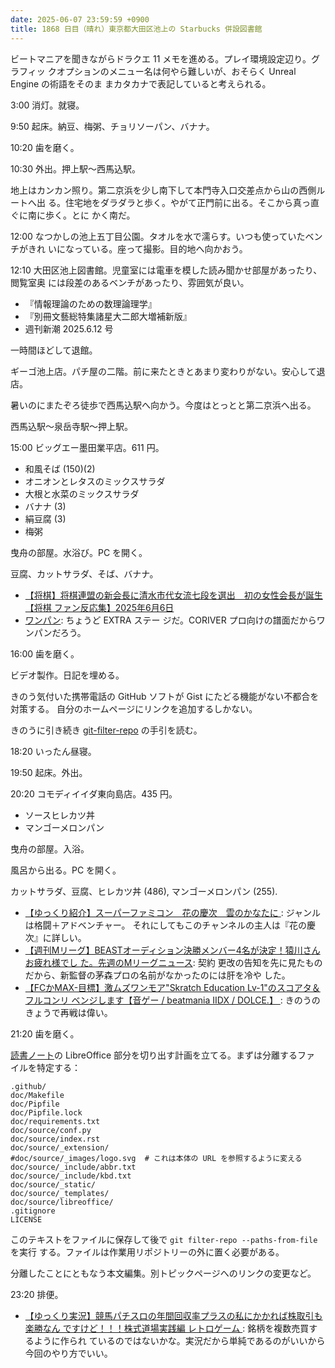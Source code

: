 ```yaml
---
date: 2025-06-07 23:59:59 +0900
title: 1868 日目（晴れ）東京都大田区池上の Starbucks 併設図書館
---
```


ビートマニアを聞きながらドラクエ 11 メモを進める。プレイ環境設定辺り。グラフィッ
クオプションのメニュー名は何やら難しいが、おそらく Unreal Engine の術語をそのま
まカタカナで表記していると考えられる。

3:00 消灯。就寝。

9:50 起床。納豆、梅粥、チョリソーパン、バナナ。

10:20 歯を磨く。

10:30 外出。押上駅～西馬込駅。

地上はカンカン照り。第二京浜を少し南下して本門寺入口交差点から山の西側ルートへ出
る。住宅地をダラダラと歩く。やがて正門前に出る。そこから真っ直ぐに南に歩く。とに
かく南だ。

12:00 なつかしの池上五丁目公園。タオルを水で濡らす。いつも使っていたベンチがきれ
いになっている。座って撮影。目的地へ向かおう。

<blockquote class="twitter-tweet"
  data-conversation="none"
  data-media-max-width="480" data-theme="dark" data-align="center">
<a href="https://twitter.com/showa_yojyo/status/1931248027471319103"></a>
</blockquote>

12:10 大田区池上図書館。児童室には電車を模した読み聞かせ部屋があったり、閲覧室奥
には段差のあるベンチがあったり、雰囲気が良い。

* 『情報理論のための数理論理学』
* 『別冊文藝総特集諸星大二郎大増補新版』
* 週刊新潮 2025.6.12 号

一時間ほどして退館。

ギーゴ池上店。パチ屋の二階。前に来たときとあまり変わりがない。安心して退店。

暑いのにまたぞろ徒歩で西馬込駅へ向かう。今度はとっとと第二京浜へ出る。

西馬込駅～泉岳寺駅～押上駅。

15:00 ビッグエー墨田業平店。611 円。

* 和風そば (150)(2)
* オニオンとレタスのミックスサラダ
* 大根と水菜のミックスサラダ
* バナナ (3)
* 絹豆腐 (3)
* 梅粥

曳舟の部屋。水浴び。PC を開く。

豆腐、カットサラダ、そば、バナナ。

* [【将棋】将棋連盟の新会長に清水市代女流七段を選出　初の女性会長が誕生 【将棋
  ファン反応集】2025年6月6日](https://www.youtube.com/watch?v=jAFB9Y6HyrU)
* [ワンパン](https://www.youtube.com/watch?v=iLp0M2OuECk): ちょうど EXTRA ステー
  ジだ。CORIVER プロ向けの譜面だからワンパンだろう。

16:00 歯を磨く。

ビデオ製作。日記を埋める。

きのう気付いた携帯電話の GitHub ソフトが Gist にたどる機能がない不都合を対策する。
自分のホームページにリンクを追加するしかない。

きのうに引き続き [git-filter-repo] の手引を読む。

18:20 いったん昼寝。

19:50 起床。外出。

20:20 コモディイイダ東向島店。435 円。

* ソースヒレカツ丼
* マンゴーメロンパン

曳舟の部屋。入浴。

風呂から出る。PC を開く。

カットサラダ、豆腐、ヒレカツ丼 (486), マンゴーメロンパン (255).

* [【ゆっくり紹介】スーパーファミコン　花の慶次　雲のかなたに
  ](https://www.youtube.com/watch?v=MTb7EvZf1Tg): ジャンルは格闘＋アドベンチャー。
  それにしてもこのチャンネルの主人は『花の慶次』に詳しい。
* [【週刊Mリーグ】BEASTオーディション決勝メンバー4名が決定！猿川さんお疲れ様でし
  た。先週のMリーグニュース](https://www.youtube.com/watch?v=RGYBEbVQHmE): 契約
  更改の告知を先に見たものだから、新監督の茅森プロの名前がなかったのには肝を冷や
  した。
* [【FCかMAX-目標】激ムズワンモア"Skratch Education Lv-1"のスコアタ＆フルコンリ
  ベンジします【音ゲー / beatmania IIDX / DOLCE.】
  ](https://www.youtube.com/watch?v=2BjCW3MdxOg): きのうのきょうで再戦は偉い。

21:20 歯を磨く。

[読書ノート][note]の LibreOffice 部分を切り出す計画を立てる。まずは分離するファ
イルを特定する：

```raw
.github/
doc/Makefile
doc/Pipfile
doc/Pipfile.lock
doc/requirements.txt
doc/source/conf.py
doc/source/index.rst
doc/source/_extension/
#doc/source/_images/logo.svg  # これは本体の URL を参照するように変える
doc/source/_include/abbr.txt
doc/source/_include/kbd.txt
doc/source/_static/
doc/source/_templates/
doc/source/libreoffice/
.gitignore
LICENSE
```

このテキストをファイルに保存して後で `git filter-repo --paths-from-file` を実行
する。ファイルは作業用リポジトリーの外に置く必要がある。

分離したことにともなう本文編集。別トピックページへのリンクの変更など。

23:20 排便。

* [【ゆっくり実況】競馬パチスロの年間回収率プラスの私にかかれば株取引も楽勝なん
  ですけど！！！株式道場実践編 レトロゲーム
  ](https://www.youtube.com/watch?v=Bb8TXizZqD4): 銘柄を複数売買するように作られ
  ているのではないかな。実況だから単純であるのがいいから今回のやり方でいい。

[git-filter-repo]: <https://github.com/newren/git-filter-repo/>
[note]: <https://showa-yojyo.github.io/notebook/>
